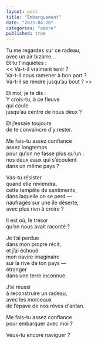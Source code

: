 ```yaml
---
layout: post
title: "Embarquement"
date: "2025-04-20"
categories: "amore"
published: true
---
```


Tu me regardes sur ce radeau,  
avec un air bizarre...  
Et tu t’inquiètes :  
<< Va-t-il vraiment tenir ?  
Va-t-il nous ramener à bon port ?  
Va-t-il se rendre jusqu’au bout ? >>  

Et moi, je te dis :  
Y crois-tu, à ce fleuve  
qui coule  
jusqu’au centre de nous deux ?  

Et j’essaie toujours  
de te convaincre d’y rester.  

Me fais-tu assez confiance  
assez longtemps  
pour qu'on ne fasse plus qu’un :  
nos deux eaux qui s’écoulent  
dans un même pays ?  

Vas-tu résister  
quand elle reviendra,  
cette tempête de sentiments,  
dans laquelle on se perd —  
naufragés sur une île déserte,  
avec plus rien à croire ?  

Il est où, le trésor  
qu’on nous avait raconté ?  

Je t’ai perdue  
dans mon propre récit,  
et j’ai échoué  
mon navire imaginaire  
sur la rive de ton pays —  
étranger  
dans une terre inconnue.  

J’ai réussi  
à reconstruire un radeau,  
avec les morceaux  
de l’épave de nos rêves d'antan.

Me fais-tu assez confiance  
pour embarquer avec moi ?  

Veux-tu encore naviguer ?  
